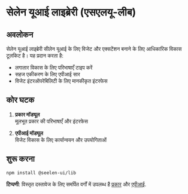 # **सेलेन यूआई लाइब्रेरी (एसएलयू-लीब)**

## अवलोकन

सेलेन यूआई लाइब्रेरी सीलेन यूआई के लिए विजेट और एक्सटेंशन बनाने के लिए आधिकारिक विकास टूलकिट है।
यह प्रदान करता है:

- लगातार विकास के लिए परिभाषाएँ टाइप करें
- सहज एकीकरण के लिए एपीआई सार
- विजेट इंटरऑपरेबिलिटी के लिए मानकीकृत इंटरफेस

## कोर घटक

1. **प्रकार मॉड्यूल**\
   मूलभूत प्रकार की परिभाषाएँ और इंटरफेस

2. **एपीआई मॉड्यूल**\
   विजेट विकास के लिए कार्यान्वयन और उपयोगिताओं

## शुरू करना

```bash
npm install @seelen-ui/lib
```

**टिप्पणी**: विस्तृत दस्तावेज के लिए समर्पित वर्गों में उपलब्ध है [प्रकार](./library-types) और
[एपीआई](./library-api).
